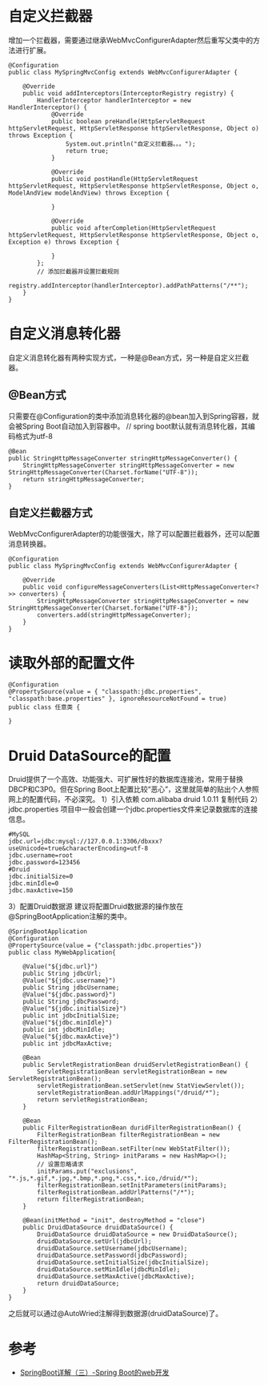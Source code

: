 # 自定义拦截器
增加一个拦截器，需要通过继承WebMvcConfigurerAdapter然后重写父类中的方法进行扩展。

```
@Configuration
public class MySpringMvcConfig extends WebMvcConfigurerAdapter {

    @Override
    public void addInterceptors(InterceptorRegistry registry) {
        HandlerInterceptor handlerInterceptor = new HandlerInterceptor() {
            @Override
            public boolean preHandle(HttpServletRequest httpServletRequest, HttpServletResponse httpServletResponse, Object o) throws Exception {
                System.out.println("自定义拦截器。。。");
                return true;
            }

            @Override
            public void postHandle(HttpServletRequest httpServletRequest, HttpServletResponse httpServletResponse, Object o, ModelAndView modelAndView) throws Exception {

            }

            @Override
            public void afterCompletion(HttpServletRequest httpServletRequest, HttpServletResponse httpServletResponse, Object o, Exception e) throws Exception {

            }
        };
		// 添加拦截器并设置拦截规则
        registry.addInterceptor(handlerInterceptor).addPathPatterns("/**");
    }
}

```

# 自定义消息转化器

自定义消息转化器有两种实现方式，一种是@Bean方式，另一种是自定义拦截器。
## @Bean方式
只需要在@Configuration的类中添加消息转化器的@bean加入到Spring容器，就会被Spring Boot自动加入到容器中。
// spring boot默认就有消息转化器，其编码格式为utf-8

```
@Bean
public StringHttpMessageConverter stringHttpMessageConverter() {
    StringHttpMessageConverter stringHttpMessageConverter = new StringHttpMessageConverter(Charset.forName("UTF-8"));
    return stringHttpMessageConverter;
}
```

## 自定义拦截器方式
WebMvcConfigurerAdapter的功能很强大，除了可以配置拦截器外，还可以配置消息转换器。

```
@Configuration
public class MySpringMvcConfig extends WebMvcConfigurerAdapter {

    @Override
    public void configureMessageConverters(List<HttpMessageConverter<?>> converters) {
        StringHttpMessageConverter stringHttpMessageConverter = new StringHttpMessageConverter(Charset.forName("UTF-8"));
        converters.add(stringHttpMessageConverter);
    }
}
```

# 读取外部的配置文件

```
@Configuration
@PropertySource(value = { "classpath:jdbc.properties", "classpath:base.properties" }, ignoreResourceNotFound = true)
public class 任意类 {

}

```

# Druid DataSource的配置
Druid提供了一个高效、功能强大、可扩展性好的数据库连接池，常用于替换DBCP和C3P0。但在Spring Boot上配置比较“恶心”，这里就简单的贴出个人参照网上的配置代码，不必深究。
1）引入依赖
<dependency>
    <groupId>com.alibaba</groupId>
    <artifactId>druid</artifactId>
    <version>1.0.11</version>
</dependency>
复制代码
2）jdbc.properties
项目中一般会创建一个jdbc.properties文件来记录数据库的连接信息。

```
#MySQL
jdbc.url=jdbc:mysql://127.0.0.1:3306/dbxxx?useUnicode=true&characterEncoding=utf-8
jdbc.username=root
jdbc.password=123456
#Druid
jdbc.initialSize=0
jdbc.minIdle=0
jdbc.maxActive=150
```

3）配置Druid数据源
建议将配置Druid数据源的操作放在@SpringBootApplication注解的类中。

```
@SpringBootApplication
@Configuration
@PropertySource(value = {"classpath:jdbc.properties"})
public class MyWebApplication{

    @Value("${jdbc.url}")
    public String jdbcUrl;
    @Value("${jdbc.username}")
    public String jdbcUsername;
    @Value("${jdbc.password}")
    public String jdbcPassword;
    @Value("${jdbc.initialSize}")
    public int jdbcInitialSize;
    @Value("${jdbc.minIdle}")
    public int jdbcMinIdle;
    @Value("${jdbc.maxActive}")
    public int jdbcMaxActive;

    @Bean
    public ServletRegistrationBean druidServletRegistrationBean() {
        ServletRegistrationBean servletRegistrationBean = new ServletRegistrationBean();
        servletRegistrationBean.setServlet(new StatViewServlet());
        servletRegistrationBean.addUrlMappings("/druid/*");
        return servletRegistrationBean;
    }

    @Bean
    public FilterRegistrationBean duridFilterRegistrationBean() {
        FilterRegistrationBean filterRegistrationBean = new FilterRegistrationBean();
        filterRegistrationBean.setFilter(new WebStatFilter());
        HashMap<String, String> initParams = new HashMap<>();
        // 设置忽略请求
        initParams.put("exclusions", "*.js,*.gif,*.jpg,*.bmp,*.png,*.css,*.ico,/druid/*");
        filterRegistrationBean.setInitParameters(initParams);
        filterRegistrationBean.addUrlPatterns("/*");
        return filterRegistrationBean;
    }

    @Bean(initMethod = "init", destroyMethod = "close")
    public DruidDataSource druidDataSource() {
        DruidDataSource druidDataSource = new DruidDataSource();
        druidDataSource.setUrl(jdbcUrl);
        druidDataSource.setUsername(jdbcUsername);
        druidDataSource.setPassword(jdbcPassword);
        druidDataSource.setInitialSize(jdbcInitialSize);
        druidDataSource.setMinIdle(jdbcMinIdle);
        druidDataSource.setMaxActive(jdbcMaxActive);
        return druidDataSource;
    }
}

```
之后就可以通过@AutoWried注解得到数据源(druidDataSource)了。


# 参考

- [SpringBoot详解（三）-Spring Boot的web开发](https://juejin.im/post/59a6e0caf265da2473444c52)
